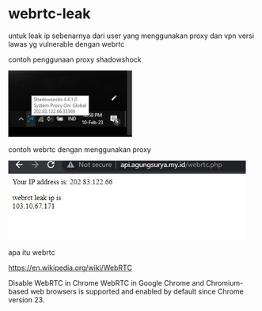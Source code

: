 # webrtc-leak

untuk leak ip sebenarnya dari user yang menggunakan proxy dan vpn versi lawas yg vulnerable dengan webrtc

contoh penggunaan proxy shadowshock

![image](https://github.com/agungsoboru/webrtc-leak/blob/main/ss.JPG)

contoh webrtc dengan menggunakan proxy 

![image](https://github.com/agungsoboru/webrtc-leak/blob/main/api.JPG)

apa itu webrtc

https://en.wikipedia.org/wiki/WebRTC

Disable WebRTC in Chrome
WebRTC in Google Chrome and Chromium-based web browsers is supported and enabled by default since Chrome version 23.
